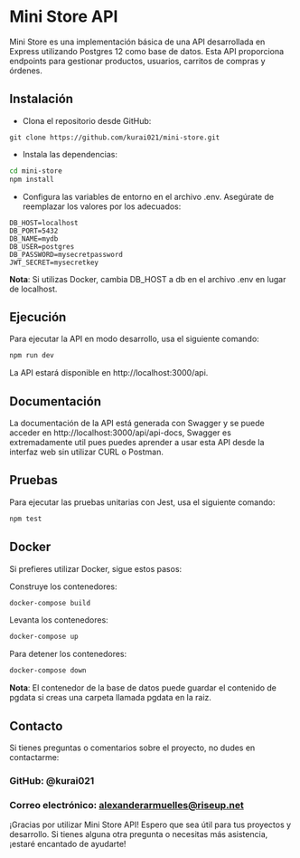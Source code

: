 # Mini Store API

Mini Store es una implementación básica de una API desarrollada en Express utilizando Postgres 12 como base de datos. Esta API proporciona endpoints para gestionar productos, usuarios, carritos de compras y órdenes.

## Instalación

- Clona el repositorio desde GitHub:

`git clone https://github.com/kurai021/mini-store.git`

- Instala las dependencias:

```bash
cd mini-store
npm install
```

- Configura las variables de entorno en el archivo .env. Asegúrate de reemplazar los valores por los adecuados:

```
DB_HOST=localhost
DB_PORT=5432
DB_NAME=mydb
DB_USER=postgres
DB_PASSWORD=mysecretpassword
JWT_SECRET=mysecretkey
```

**Nota**: Si utilizas Docker, cambia DB_HOST a db en el archivo .env en lugar de localhost.

## Ejecución

Para ejecutar la API en modo desarrollo, usa el siguiente comando:

```bash
npm run dev
```

La API estará disponible en http://localhost:3000/api.

## Documentación

La documentación de la API está generada con Swagger y se puede acceder en http://localhost:3000/api/api-docs, Swagger es extremadamente util pues puedes aprender a usar esta API desde la interfaz web sin utilizar CURL o Postman.

## Pruebas

Para ejecutar las pruebas unitarias con Jest, usa el siguiente comando:

```bash
npm test
```

## Docker

Si prefieres utilizar Docker, sigue estos pasos:

Construye los contenedores:

```bash
docker-compose build
```

Levanta los contenedores:

```bash
docker-compose up
```

Para detener los contenedores:

```bash
docker-compose down
```

**Nota**: El contenedor de la base de datos puede guardar el contenido de pgdata si creas una carpeta llamada pgdata en la raiz.

## Contacto

Si tienes preguntas o comentarios sobre el proyecto, no dudes en contactarme:

### GitHub: @kurai021

### Correo electrónico: alexanderarmuelles@riseup.net

¡Gracias por utilizar Mini Store API! Espero que sea útil para tus proyectos y desarrollo. Si tienes alguna otra pregunta o necesitas más asistencia, ¡estaré encantado de ayudarte!
